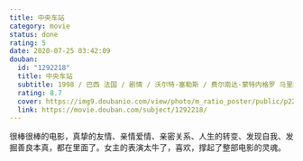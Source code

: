 ```yaml
---
title: 中央车站
category: movie
status: done
rating: 5
date: 2020-07-25 03:42:09
douban:
  id: "1292218"
  title: 中央车站
  subtitle: 1998 / 巴西 法国 / 剧情 / 沃尔特·塞勒斯 / 费尔南达·蒙特内格罗 马里利娅·佩拉
  rating: 8.7
  cover: https://img9.doubanio.com/view/photo/m_ratio_poster/public/p2239441575.jpg
  link: https://movie.douban.com/subject/1292218/
---
```


很棒很棒的电影，真挚的友情、亲情爱情、亲密关系、人生的转变、发现自我、发掘善良本真，都在里面了。女主的表演太牛了，喜欢，撑起了整部电影的灵魂。